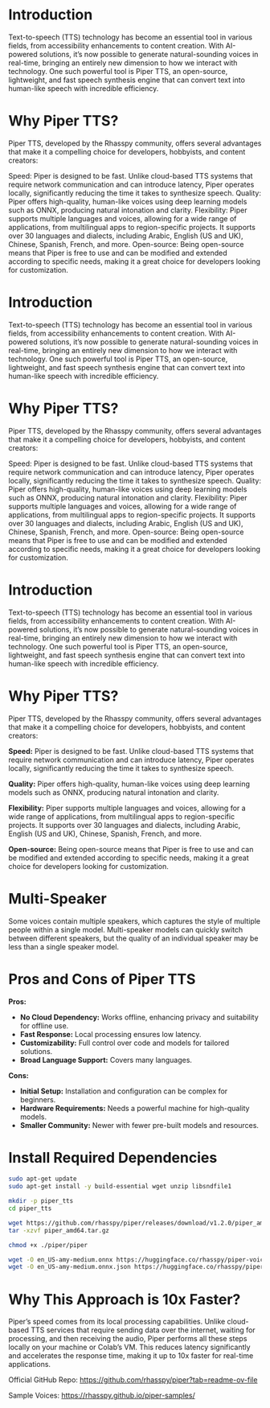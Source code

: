 
# Introduction

Text-to-speech (TTS) technology has become an essential tool in various fields, from accessibility enhancements to content creation. With AI-powered solutions, it’s now possible to generate natural-sounding voices in real-time, bringing an entirely new dimension to how we interact with technology. One such powerful tool is Piper TTS, an open-source, lightweight, and fast speech synthesis engine that can convert text into human-like speech with incredible efficiency.

# Why Piper TTS?
Piper TTS, developed by the Rhasspy community, offers several advantages that make it a compelling choice for developers, hobbyists, and content creators:

Speed: Piper is designed to be fast. Unlike cloud-based TTS systems that require network communication and can introduce latency, Piper operates locally, significantly reducing the time it takes to synthesize speech.
Quality: Piper offers high-quality, human-like voices using deep learning models such as ONNX, producing natural intonation and clarity.
Flexibility: Piper supports multiple languages and voices, allowing for a wide range of applications, from multilingual apps to region-specific projects. It supports over 30 languages and dialects, including Arabic, English (US and UK), Chinese, Spanish, French, and more.
Open-source: Being open-source means that Piper is free to use and can be modified and extended according to specific needs, making it a great choice for developers looking for customization.



# Introduction

Text-to-speech (TTS) technology has become an essential tool in various fields, from accessibility enhancements to content creation. With AI-powered solutions, it’s now possible to generate natural-sounding voices in real-time, bringing an entirely new dimension to how we interact with technology. One such powerful tool is Piper TTS, an open-source, lightweight, and fast speech synthesis engine that can convert text into human-like speech with incredible efficiency.

# Why Piper TTS?
Piper TTS, developed by the Rhasspy community, offers several advantages that make it a compelling choice for developers, hobbyists, and content creators:

Speed: Piper is designed to be fast. Unlike cloud-based TTS systems that require network communication and can introduce latency, Piper operates locally, significantly reducing the time it takes to synthesize speech.
Quality: Piper offers high-quality, human-like voices using deep learning models such as ONNX, producing natural intonation and clarity.
Flexibility: Piper supports multiple languages and voices, allowing for a wide range of applications, from multilingual apps to region-specific projects. It supports over 30 languages and dialects, including Arabic, English (US and UK), Chinese, Spanish, French, and more.
Open-source: Being open-source means that Piper is free to use and can be modified and extended according to specific needs, making it a great choice for developers looking for customization.



# Introduction

Text-to-speech (TTS) technology has become an essential tool in various fields, from accessibility enhancements to content creation. With AI-powered solutions, it’s now possible to generate natural-sounding voices in real-time, bringing an entirely new dimension to how we interact with technology. One such powerful tool is Piper TTS, an open-source, lightweight, and fast speech synthesis engine that can convert text into human-like speech with incredible efficiency.

# Why Piper TTS?
Piper TTS, developed by the Rhasspy community, offers several advantages that make it a compelling choice for developers, hobbyists, and content creators:

**Speed:** Piper is designed to be fast. Unlike cloud-based TTS systems that require network communication and can introduce latency, Piper operates locally, significantly reducing the time it takes to synthesize speech.

**Quality:** Piper offers high-quality, human-like voices using deep learning models such as ONNX, producing natural intonation and clarity.

**Flexibility:** Piper supports multiple languages and voices, allowing for a wide range of applications, from multilingual apps to region-specific projects. It supports over 30 languages and dialects, including Arabic, English (US and UK), Chinese, Spanish, French, and more.

**Open-source:** Being open-source means that Piper is free to use and can be modified and extended according to specific needs, making it a great choice for developers looking for customization.


# Multi-Speaker
Some voices contain multiple speakers, which captures the style of multiple people within a single model.
Multi-speaker models can quickly switch between different speakers, but the quality of an individual speaker may be less than a single speaker model.

# Pros and Cons of Piper TTS

**Pros:**
- **No Cloud Dependency:** Works offline, enhancing privacy and suitability for offline use.
- **Fast Response:** Local processing ensures low latency.
- **Customizability:** Full control over code and models for tailored solutions.
- **Broad Language Support:** Covers many languages.

**Cons:**
- **Initial Setup:** Installation and configuration can be complex for beginners.
- **Hardware Requirements:** Needs a powerful machine for high-quality models.
- **Smaller Community:** Newer with fewer pre-built models and resources.

# Install Required Dependencies

````bash
sudo apt-get update 
sudo apt-get install -y build-essential wget unzip libsndfile1

mkdir -p piper_tts
cd piper_tts 

wget https://github.com/rhasspy/piper/releases/download/v1.2.0/piper_amd64.tar.gz 
tar -xzvf piper_amd64.tar.gz

chmod +x ./piper/piper

wget -O en_US-amy-medium.onnx https://huggingface.co/rhasspy/piper-voices/resolve/v1.0.0/en/en_US/amy/medium/en_US-amy-medium.onnx?download=true
wget -O en_US-amy-medium.onnx.json https://huggingface.co/rhasspy/piper-voices/resolve/v1.0.0/en/en_US/amy/medium/en_US-amy-medium.onnx.json?download=true


````

# Why This Approach is 10x Faster?
Piper’s speed comes from its local processing capabilities. Unlike cloud-based TTS services that require sending data over the internet, waiting for processing, and then receiving the audio, Piper performs all these steps locally on your machine or Colab’s VM. This reduces latency significantly and accelerates the response time, making it up to 10x faster for real-time applications.

Official GitHub Repo: https://github.com/rhasspy/piper?tab=readme-ov-file

Sample Voices: https://rhasspy.github.io/piper-samples/
